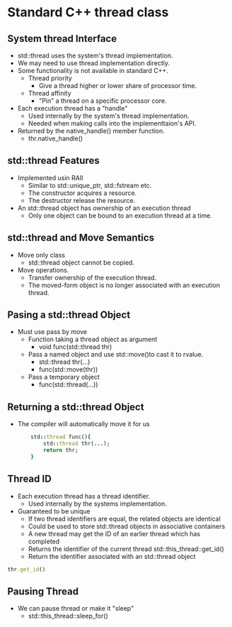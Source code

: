 # Standard C++ thread class
## System thread Interface
* std::thread uses the system's thread implementation.
* We may need to use thread implementation directly.
* Some functionality is not available in standard C++.
    - Thread priority
        - Give a thread higher or lower share of processor time.
    - Thread affinity
        - "Pin" a thread on a specific processor core.
* Each execution thread has a "handle"
    - Used internally by the system's thread implementation.
    - Needed when making calls into the implementtaion's API.
* Returned by the native_handle() member function.
    - thr.native_handle()

## std::thread Features
* Implemented usin RAII
    - Similar to std::unique_ptr, std::fstream etc.
    - The constructor acquires a resource.
    - The destructor release the resource.
* An std::thread object has ownership of an execution thread
    - Only one object can be bound to an execution thread at a time.
## std::thread and Move Semantics
* Move only class
    - std::thread object cannot be copied.
* Move operations.
    - Transfer ownership of the execution thread.
    - The moved-form object is no longer associated with an execution thread.
## Pasing a std::thread Object
* Must use pass by move
    - Function taking a thread object as argument
        - void func(std::thread thr)
    - Pass a named object and use std::move()to cast it to rvalue.
        - std::thread thr(...)
        - func(std::move(thr))
    - Pass a temporary object
        - func(std::thread(...))
## Returning a std::thread Object
* The compiler will automatically move it for us
    ```ruby
        std::thread func(){
            std::thread thr(...);
            return thr;
        }
    ```
## Thread ID
* Each execution thread has a thread identifier.
    - Used internally by the systems implementation.
* Guaranteed to be unique
    - If two thread identifiers are equal, the related objects are identical
    - Could be used to store std::thread objects in associative containers
    - A new thread may get the ID of an earlier thread which has completed
    - Returns the identifier of the current thread
        std::this_thread::get_id()
    - Return the identifier associated with an std::thread object
```ruby
thr.get_id()
```
## Pausing Thread
* We can pause thread or make it "sleep"
    - std::this_thread::sleep_for()